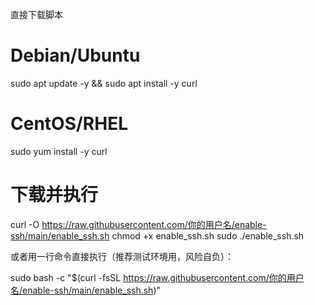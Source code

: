 直接下载脚本
# Debian/Ubuntu
sudo apt update -y && sudo apt install -y curl
# CentOS/RHEL
sudo yum install -y curl

# 下载并执行
curl -O https://raw.githubusercontent.com/你的用户名/enable-ssh/main/enable_ssh.sh
chmod +x enable_ssh.sh
sudo ./enable_ssh.sh


或者用一行命令直接执行（推荐测试环境用，风险自负）：

sudo bash -c "$(curl -fsSL https://raw.githubusercontent.com/你的用户名/enable-ssh/main/enable_ssh.sh)"

